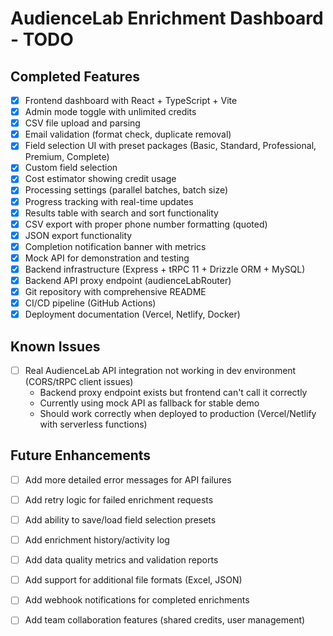 # AudienceLab Enrichment Dashboard - TODO

## Completed Features
- [x] Frontend dashboard with React + TypeScript + Vite
- [x] Admin mode toggle with unlimited credits
- [x] CSV file upload and parsing
- [x] Email validation (format check, duplicate removal)
- [x] Field selection UI with preset packages (Basic, Standard, Professional, Premium, Complete)
- [x] Custom field selection
- [x] Cost estimator showing credit usage
- [x] Processing settings (parallel batches, batch size)
- [x] Progress tracking with real-time updates
- [x] Results table with search and sort functionality
- [x] CSV export with proper phone number formatting (quoted)
- [x] JSON export functionality
- [x] Completion notification banner with metrics
- [x] Mock API for demonstration and testing
- [x] Backend infrastructure (Express + tRPC 11 + Drizzle ORM + MySQL)
- [x] Backend API proxy endpoint (audienceLabRouter)
- [x] Git repository with comprehensive README
- [x] CI/CD pipeline (GitHub Actions)
- [x] Deployment documentation (Vercel, Netlify, Docker)

## Known Issues
- [ ] Real AudienceLab API integration not working in dev environment (CORS/tRPC client issues)
  - Backend proxy endpoint exists but frontend can't call it correctly
  - Currently using mock API as fallback for stable demo
  - Should work correctly when deployed to production (Vercel/Netlify with serverless functions)

## Future Enhancements
- [ ] Add more detailed error messages for API failures
- [ ] Add retry logic for failed enrichment requests
- [ ] Add ability to save/load field selection presets
- [ ] Add enrichment history/activity log
- [ ] Add data quality metrics and validation reports
- [ ] Add support for additional file formats (Excel, JSON)
- [ ] Add webhook notifications for completed enrichments
- [ ] Add team collaboration features (shared credits, user management)


